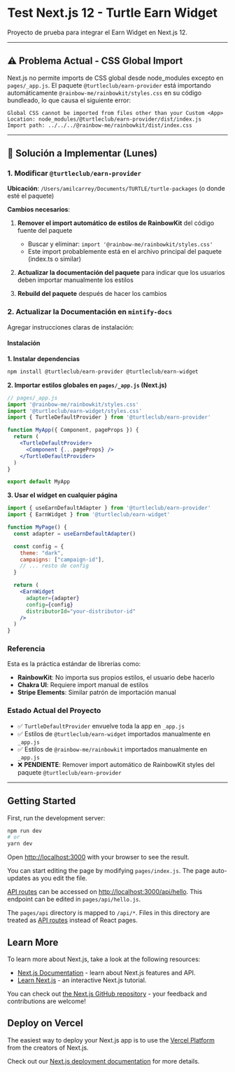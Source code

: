 # Test Next.js 12 - Turtle Earn Widget

Proyecto de prueba para integrar el Earn Widget en Next.js 12.

---

## ⚠️ Problema Actual - CSS Global Import

Next.js no permite imports de CSS global desde node_modules excepto en `pages/_app.js`. El paquete `@turtleclub/earn-provider` está importando automáticamente `@rainbow-me/rainbowkit/styles.css` en su código bundleado, lo que causa el siguiente error:

```
Global CSS cannot be imported from files other than your Custom <App>
Location: node_modules/@turtleclub/earn-provider/dist/index.js
Import path: ../../../@rainbow-me/rainbowkit/dist/index.css
```

---

## 🔧 Solución a Implementar (Lunes)

### 1. Modificar `@turtleclub/earn-provider`

**Ubicación**: `/Users/amilcarrey/Documents/TURTLE/turtle-packages` (o donde esté el paquete)

**Cambios necesarios**:

1. **Remover el import automático de estilos de RainbowKit** del código fuente del paquete
   - Buscar y eliminar: `import '@rainbow-me/rainbowkit/styles.css'`
   - Este import probablemente está en el archivo principal del paquete (index.ts o similar)

2. **Actualizar la documentación del paquete** para indicar que los usuarios deben importar manualmente los estilos

3. **Rebuild del paquete** después de hacer los cambios

### 2. Actualizar la Documentación en `mintify-docs`

Agregar instrucciones claras de instalación:

#### Instalación

**1. Instalar dependencias**

```bash
npm install @turtleclub/earn-provider @turtleclub/earn-widget
```

**2. Importar estilos globales en `pages/_app.js` (Next.js)**

```jsx
// pages/_app.js
import '@rainbow-me/rainbowkit/styles.css'
import '@turtleclub/earn-widget/styles.css'
import { TurtleDefaultProvider } from '@turtleclub/earn-provider'

function MyApp({ Component, pageProps }) {
  return (
    <TurtleDefaultProvider>
      <Component {...pageProps} />
    </TurtleDefaultProvider>
  )
}

export default MyApp
```

**3. Usar el widget en cualquier página**

```jsx
import { useEarnDefaultAdapter } from '@turtleclub/earn-provider'
import { EarnWidget } from '@turtleclub/earn-widget'

function MyPage() {
  const adapter = useEarnDefaultAdapter()

  const config = {
    theme: "dark",
    campaigns: ["campaign-id"],
    // ... resto de config
  }

  return (
    <EarnWidget
      adapter={adapter}
      config={config}
      distributorId="your-distributor-id"
    />
  )
}
```

### Referencia

Esta es la práctica estándar de librerías como:
- **RainbowKit**: No importa sus propios estilos, el usuario debe hacerlo
- **Chakra UI**: Requiere import manual de estilos
- **Stripe Elements**: Similar patrón de importación manual

### Estado Actual del Proyecto

- ✅ `TurtleDefaultProvider` envuelve toda la app en `_app.js`
- ✅ Estilos de `@turtleclub/earn-widget` importados manualmente en `_app.js`
- ✅ Estilos de `@rainbow-me/rainbowkit` importados manualmente en `_app.js`
- ❌ **PENDIENTE**: Remover import automático de RainbowKit styles del paquete `@turtleclub/earn-provider`

---

## Getting Started

First, run the development server:

```bash
npm run dev
# or
yarn dev
```

Open [http://localhost:3000](http://localhost:3000) with your browser to see the result.

You can start editing the page by modifying `pages/index.js`. The page auto-updates as you edit the file.

[API routes](https://nextjs.org/docs/api-routes/introduction) can be accessed on [http://localhost:3000/api/hello](http://localhost:3000/api/hello). This endpoint can be edited in `pages/api/hello.js`.

The `pages/api` directory is mapped to `/api/*`. Files in this directory are treated as [API routes](https://nextjs.org/docs/api-routes/introduction) instead of React pages.

## Learn More

To learn more about Next.js, take a look at the following resources:

- [Next.js Documentation](https://nextjs.org/docs) - learn about Next.js features and API.
- [Learn Next.js](https://nextjs.org/learn) - an interactive Next.js tutorial.

You can check out [the Next.js GitHub repository](https://github.com/vercel/next.js/) - your feedback and contributions are welcome!

## Deploy on Vercel

The easiest way to deploy your Next.js app is to use the [Vercel Platform](https://vercel.com/new?utm_medium=default-template&filter=next.js&utm_source=create-next-app&utm_campaign=create-next-app-readme) from the creators of Next.js.

Check out our [Next.js deployment documentation](https://nextjs.org/docs/deployment) for more details.
